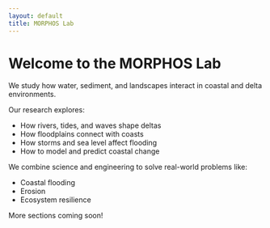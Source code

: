 ```yaml
---
layout: default
title: MORPHOS Lab
---
```


# Welcome to the MORPHOS Lab

We study how water, sediment, and landscapes interact in coastal and delta environments.

Our research explores:
- How rivers, tides, and waves shape deltas
- How floodplains connect with coasts
- How storms and sea level affect flooding
- How to model and predict coastal change

We combine science and engineering to solve real-world problems like:
- Coastal flooding
- Erosion
- Ecosystem resilience 

More sections coming soon!
